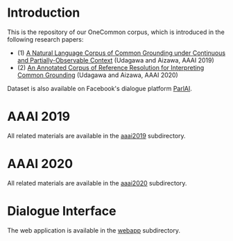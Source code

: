 # Introduction

This is the repository of our OneCommon corpus, which is introduced in the following research papers:

* (1) [A Natural Language Corpus of Common Grounding under Continuous and Partially-Observable Context](https://aaai.org/ojs/index.php/AAAI/article/view/4694) (Udagawa and Aizawa, AAAI 2019)
* (2) [An Annotated Corpus of Reference Resolution for Interpreting Common Grounding](https://arxiv.org/abs/1911.07588) (Udagawa and Aizawa, AAAI 2020)

Dataset is also available on Facebook's dialogue platform [ParlAI](https://github.com/facebookresearch/ParlAI/tree/master/parlai/tasks/onecommon).

# AAAI 2019

All related materials are available in the [aaai2019](https://github.com/Alab-NII/onecommon/tree/master/aaai2019) subdirectory.

# AAAI 2020

All related materials are available in the [aaai2020](https://github.com/Alab-NII/onecommon/tree/master/aaai2020) subdirectory.

# Dialogue Interface

The web application is available in the [webapp](https://github.com/Alab-NII/onecommon/tree/master/webapp) subdirectory.
